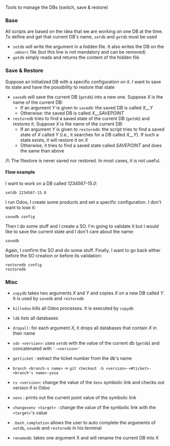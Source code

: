 Tools to manage the DBs (switch, save & restore)


### Base

All scripts are based on the idea that we are working on one DB at the time. To define and get that current DB's name, `setdb` and `getdb` must be used
- `setdb` will write the argument in a hidden file. It also writes the DB on the `.odoorc` file (but this line is not mandatory and can be removed)
- `getdb` simply reads and returns the content of the hidden file

### Save & Restore

Suppose an initialized DB with a specific configuration on it. I want to save its state and have the possibility to restore that state
- `savedb` will save the current DB (`getdb`) into a new one. Suppose _X_ is the name of the current DB:
  - If an argument _Y_ is given to `savedb`: the saved DB is called _X\_\_Y_
  - Otherwise: the saved DB is called _X\_\_SAVEPOINT_
- `restoredb` tries to find a saved state of the current DB (`getdb`) and restores it. Suppose _X_ is the name of the current DB:
  - If an argument _Y_ is given to `restoredb`: the script tries to find a saved state of _X_ called _Y_ (i.e., it searches for a DB called _X\_\_Y_). If such a state exists, it will restore it on _X_
  - Otherwise, it tries to find a saved state called _SAVEPOINT_ and does the same than above

/!\\ The filestore is never saved nor restored. In most cases, it is not useful. 

#### Flow example
I want to work on a DB called _1234567-15.0_:
```
setdb 1234567-15.0
```
I run Odoo, I create some products and set a specific configuration. I don't want to lose it:
```
savedb config
```
Then I do some stuff and I create a SO. 
I'm going to validate it but I would like to save the current state and I don't care about the name:
```
savedb
```
Again, I confirm the SO and do some stuff. Finally, I want to go back either before the SO creation or before its validation:
```
restoredb config
restoredb
```

### Misc
- `copydb` takes two arguments _X_ and _Y_ and copies _X_ on a new DB called _Y_. It is used by `savedb` and `restoredb`
- `killodoo` kills all Odoo processes. It is executed by `copydb`
- `ldb` lists all databases
- `dropall`: for each argument _X_, it drops all databases that contain _X_ in their name

- `sdv <version>`: uses `setdb` with the value of the current db (`getdb`) and concatenated with `'-<version>'`
- `getticket` : extract the ticket number from the db's name

- `branch <branch-s name>` -> `git checkout -b <version>-<#ticket>-<branch's name>-yosa`
- `cv <version>`: change the value of the `Xenv` symbolic link and checks out version if in Odoo
- `xenv` : prints out the current point value of the symbolic link
- `changexenv <target>` : change the value of the symbolic link with the `<target>`'s value
- `.bash_completion` allows the user to auto complete the arguments of `setdb`, `savedb` and `restoredb` in his terminal
- `renamedb`: takes one argument X and will rename the current DB into X
